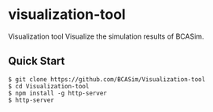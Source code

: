 # visualization-tool
Visualization tool Visualize the simulation results of BCASim.

## Quick Start
```
$ git clone https://github.com/BCASim/Visualization-tool
$ cd Visualization-tool
$ npm install -g http-server
$ http-server
```